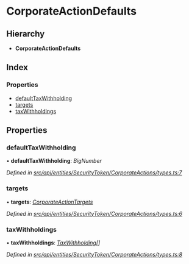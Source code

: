 # CorporateActionDefaults

## Hierarchy

* **CorporateActionDefaults**

## Index

### Properties

* [defaultTaxWithholding](corporateactiondefaults.md#defaulttaxwithholding)
* [targets](corporateactiondefaults.md#targets)
* [taxWithholdings](corporateactiondefaults.md#taxwithholdings)

## Properties

### defaultTaxWithholding

• **defaultTaxWithholding**: _BigNumber_

_Defined in_ [_src/api/entities/SecurityToken/CorporateActions/types.ts:7_](https://github.com/PolymathNetwork/polymesh-sdk/blob/bf2b7a12/src/api/entities/SecurityToken/CorporateActions/types.ts#L7)

### targets

• **targets**: [_CorporateActionTargets_](corporateactiontargets.md)

_Defined in_ [_src/api/entities/SecurityToken/CorporateActions/types.ts:6_](https://github.com/PolymathNetwork/polymesh-sdk/blob/bf2b7a12/src/api/entities/SecurityToken/CorporateActions/types.ts#L6)

### taxWithholdings

• **taxWithholdings**: [_TaxWithholding_](taxwithholding.md)_\[\]_

_Defined in_ [_src/api/entities/SecurityToken/CorporateActions/types.ts:8_](https://github.com/PolymathNetwork/polymesh-sdk/blob/bf2b7a12/src/api/entities/SecurityToken/CorporateActions/types.ts#L8)

